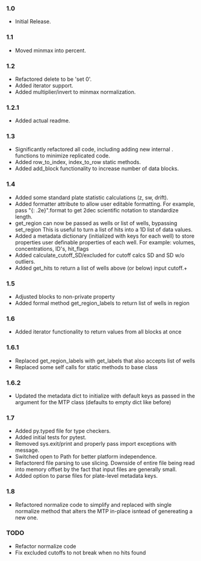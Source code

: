 ### 1.0
  - Initial Release.

### 1.1
  - Moved minmax into percent.

### 1.2
  - Refactored delete to be 'set 0'.
  - Added iterator support.
  - Added multiplier/invert to minmax normalization.
### 1.2.1
  - Added actual readme.

### 1.3
  - Significantly refactored all code, including adding new internal .
    functions to minimize replicated code.
  - Added row_to_index, index_to_row static methods.
  - Added add_block functionality to increase number of data blocks.

### 1.4
  - Added some standard plate statistic calculations (z, sw, drift).
  - Added formatter attribute to allow user editable formatting. For example, 
    pass "{: .2e}".format to get 2dec scientific notation to standardize length.
  - get_region can now be passed as wells or list of wells, bypassing set_region
    This is useful to turn a list of hits into a 1D list of data values.
  - Added a metadata dictionary (initialized with keys for each well) to store 
    properties user definable properties of each well. 
    For example: volumes, concentrations, ID's, hit_flags
  - Added calculate_cutoff_SD/excluded for cutoff calcs SD and SD w/o outliers.
  - Added get_hits to return a list of wells above (or below) input cutoff.+

### 1.5
  - Adjusted blocks to non-private property
  - Added formal method get_region_labels to return list of wells in region

### 1.6
  - Added iterator functionality to return values from all blocks at once
### 1.6.1
  - Replaced get_region_labels with get_labels that also accepts list of wells
  - Replaced some self calls for static methods to base class
### 1.6.2
  - Updated the metadata dict to initialize with default keys as passed in the
    argument for the MTP class (defaults to empty dict like before)

### 1.7
  - Added py.typed file for type checkers.
  - Added initial tests for pytest.
  - Removed sys.exit/print and properly pass import exceptions with message.
  - Switched open to Path for better platform independence.
  - Refactorerd file parsing to use slicing. Downside of entire file being read
    into memory offset by the fact that input files are generally small.
  - Added option to parse files for plate-level metadata keys.

### 1.8
  - Refactored normalize code to simplify and replaced with single normalize
    method that alters the MTP in-place isntead of genereating a new one.

### TODO
  - Refactor normalize code
  - Fix excluded cutoffs to not break when no hits found














